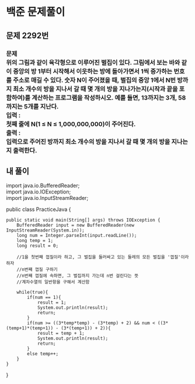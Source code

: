 # 백준 문제풀이

## 문제 2292번
### 문제<br>위의 그림과 같이 육각형으로 이루어진 벌집이 있다. 그림에서 보는 바와 같이 중앙의 방 1부터 시작해서 이웃하는 방에 돌아가면서 1씩 증가하는 번호를 주소로 매길 수 있다. 숫자 N이 주어졌을 때, 벌집의 중앙 1에서 N번 방까지 최소 개수의 방을 지나서 갈 때 몇 개의 방을 지나가는지(시작과 끝을 포함하여)를 계산하는 프로그램을 작성하시오. 예를 들면, 13까지는 3개, 58까지는 5개를 지난다.<br>입력 :<br>첫째 줄에 N(1 ≤ N ≤ 1,000,000,000)이 주어진다.<br>출력 :<br>입력으로 주어진 방까지 최소 개수의 방을 지나서 갈 때 몇 개의 방을 지나는지 출력한다.
## 내 풀이
import java.io.BufferedReader;<br>
import java.io.IOException;<br>
import java.io.InputStreamReader;<br>

public class PracticeJava {

    public static void main(String[] args) throws IOException {
        BufferedReader input = new BufferedReader(new InputStreamReader(System.in));
        long num = Integer.parseInt(input.readLine());
        long temp = 1;
        long result = 0;

        //1을 첫번째 껍질이라 하고, 그 벌집을 둘러싸고 있는 둘레의 모든 벌집을 '껍질'이라 하자
        //n번째 껍질 구하기
        //n번째 껍질에 속하면, 그 벌집까지 가는데 n번 걸린다는 뜻
        //계차수열의 일반항을 구해서 계산함

        while(true){
            if(num == 1){
                result = 1;
                System.out.println(result);
                return;
            }
            if(num >= ((3*temp*temp) - (3*temp) + 2) && num < ((3*(temp+1)*(temp+1)) - (3*(temp+1)) + 2)){
                result = temp + 1;
                System.out.println(result);
                return;
            }
            else temp++;
        }
    }
}